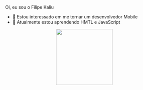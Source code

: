   Oi, eu sou o Filipe Kaliu

- 👀 Estou interessado em me tornar um desenvolvedor Mobile
- 🌱 Atualmente estou aprendendo HMTL e JavaScript


<div align="center">
  <a href="https://github.com/fkaliu">
  <img height="180em" src="https://github-readme-stats.vercel.app/api/top-langs/?username=fkaliu&layout=compact&langs_count=7&theme=dracula"/>
</div>



<!---
Fkaliu/Fkaliu is a ✨ special ✨ repository because its `README.md` (this file) appears on your GitHub profile.
You can click the Preview link to take a look at your changes.
--->

